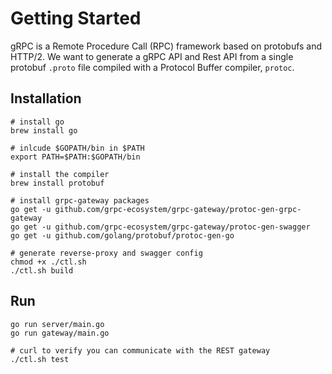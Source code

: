 
# Getting Started

gRPC is a Remote Procedure Call (RPC) framework based on protobufs and HTTP/2. We want to generate a gRPC API and Rest API from a single protobuf `.proto` file compiled with a Protocol Buffer compiler, `protoc`.

## Installation
```
# install go
brew install go

# inlcude $GOPATH/bin in $PATH
export PATH=$PATH:$GOPATH/bin

# install the compiler
brew install protobuf

# install grpc-gateway packages
go get -u github.com/grpc-ecosystem/grpc-gateway/protoc-gen-grpc-gateway
go get -u github.com/grpc-ecosystem/grpc-gateway/protoc-gen-swagger
go get -u github.com/golang/protobuf/protoc-gen-go

# generate reverse-proxy and swagger config
chmod +x ./ctl.sh
./ctl.sh build
```

## Run

```
go run server/main.go
go run gateway/main.go

# curl to verify you can communicate with the REST gateway
./ctl.sh test
```